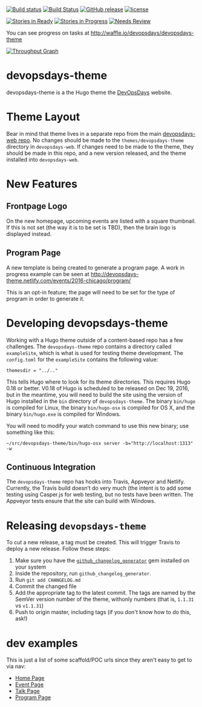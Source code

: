 [![Build status](https://ci.appveyor.com/api/projects/status/2cemxawbx0vtrt8e/branch/master?svg=true)](https://ci.appveyor.com/project/DevOpsDays/devopsdays-theme/branch/master)
[![Build Status](https://travis-ci.org/devopsdays/devopsdays-theme.svg?branch=master)](https://travis-ci.org/devopsdays/devopsdays-theme)
[![GitHub release](https://img.shields.io/github/release/devopsdays/devopsdays-theme.svg)](https://github.com/qubyte/rubidium/releases)
[![license](https://img.shields.io/github/license/devopsdays/devopsdays-theme.svg)]()

[![Stories in Ready](https://badge.waffle.io/devopsdays/devopsdays-theme.svg?label=ready&title=Ready)](http://waffle.io/devopsdays/devopsdays-theme) [![Stories in Progress](https://badge.waffle.io/devopsdays/devopsdays-theme.svg?label=in%progress&title=In%20Progress)](http://waffle.io/devopsdays/devopsdays-theme) [![Needs Review](https://badge.waffle.io/devopsdays/devopsdays-theme.svg?label=needs-review&title=Needs%20Review)](http://waffle.io/devopsdays/devopsdays-theme)

You can see progress on tasks at http://waffle.io/devopsdays/devopsdays-theme

[![Throughput Graph](https://graphs.waffle.io/devopsdays/devopsdays-theme/throughput.svg)](https://waffle.io/devopsdays/devopsdays-theme/metrics)

# devopsdays-theme
devopsdays-theme is a the Hugo theme the [DevOpsDays](https://www.devopsdays.org) website.

# Theme Layout
Bear in mind that theme lives in a separate repo from the main [devopsdays-web repo](https://github.com/devopsdays/devopsdays-web). No changes should be made to the `themes/devopsdays-theme` directory in `devopsdays-web`. If changes need to be made to the theme, they should be made in this repo, and a new version released, and the theme installed into `devopsdays-web`.

# New Features

## Frontpage Logo

On the new homepage, upcoming events are listed with a square thumbnail. If this is not set (the way it is to be set is TBD), then the brain logo is displayed instead.

## Program Page
A new template is being created to generate a program page. A work in progress example can be seen at http://devopsdays-theme.netlify.com/events/2016-chicago/program/

This is an opt-in feature; the page will need to be set for the type of program in order to generate it.

# Developing devopsdays-theme
Working with a Hugo theme outside of a content-based repo has a few challenges. The `devopsdays-theme` repo contains a directory called `exampleSite`, which is what is used for testing theme development. The `config.toml` for the `exampleSite` contains the following value:

```
themesdir = "../.."
```

This tells Hugo where to look for its theme directories. This requires Hugo 0.18 or better. V0.18 of Hugo is scheduled to be released on Dec 19, 2016, but in the meantime, you will need to build the site using the version of Hugo installed in the `bin` directory of `devopsdays-theme`. The binary `bin/hugo` is compiled for Linux, the binary `bin/hugo-osx` is compiled for OS X, and the binary `bin/hugo.exe` is compiled for Windows.


You will need to modify your watch command to use this new binary; use something like this:

```
~/src/devopsdays-theme/bin/hugo-osx server -b="http://localhost:1313" -w
```

## Continuous Integration
The `devopsdays-theme` repo has hooks into Travis, Appveyor and Netlify. Currently, the Travis build doesn’t do very much (the intent is to add some testing using Casper.js for web testing, but no tests have been written. The Appveyor tests ensure that the site can build with Windows.

# Releasing `devopsdays-theme`

To cut a new release, a tag must be created. This will trigger Travis to deploy a new release. Follow these steps:

1. Make sure you have the [`github_changelog_generator`](https://github.com/skywinder/github-changelog-generator) gem installed on your system
1. Inside the repository, run `github_changelog_generator`.
1. Run `git add CHANGELOG.md`
1. Commit the changed file
1. Add the appropriate tag to the latest commit. The tags are named by the SemVer version number of the theme, withonly numbers (that is, `1.1.31` vs `v1.1.31`)
1. Push to origin master, including tags (if you don't know how to do this, ask!)


# dev examples
This is just a list of some scaffold/POC urls since they aren't easy to get to via nav:
- [Home Page](http://devopsdays-theme.netlify.com/)
- [Event Page](http://devopsdays-theme.netlify.com/events/2016-chicago/welcome/)
- [Talk Page](http://devopsdays-theme.netlify.com/events/2016-chicago/program/adam-jacob/)
- [Program Page](http://devopsdays-theme.netlify.com/events/2016-chicago/program/)
